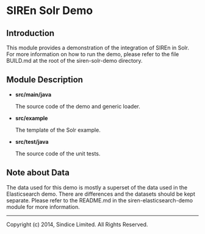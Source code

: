 # SIREn Solr Demo

## Introduction

This module provides a demonstration of the integration of SIREn in Solr. For more
information on how to run the demo, please refer to the file BUILD.md at the
root of the siren-solr-demo directory.

## Module Description

* **src/main/java**

    The source code of the demo and generic loader.

* **src/example**

    The template of the Solr example.

* **src/test/java**

    The source code of the unit tests.

## Note about Data

The data used for this demo is mostly a superset of the data used in the
Elasticsearch demo. There are differences and the datasets should be kept
separate. Please refer to the README.md in the siren-elasticsearch-demo module
for more information.

- - -

Copyright (c) 2014, Sindice Limited. All Rights Reserved.
